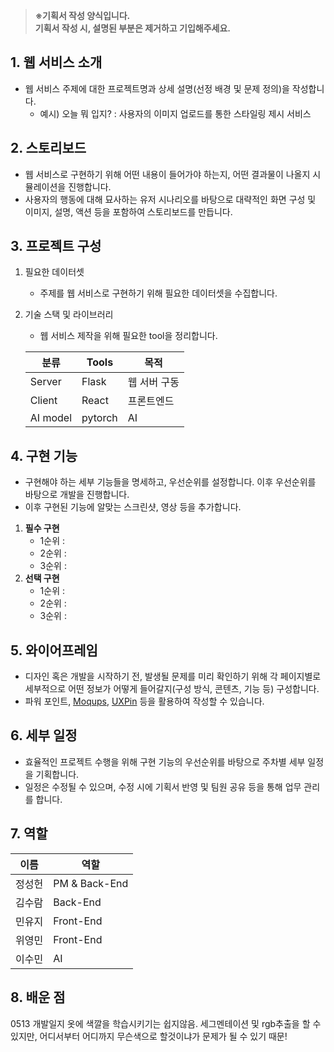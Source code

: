 >**※기획서 작성 양식입니다.**  
**기획서 작성 시, 설명된 부분은 제거하고 기입해주세요.**

## 1. 웹 서비스 소개
- 웹 서비스 주제에 대한 프로젝트명과 상세 설명(선정 배경 및 문제 정의)을 작성합니다.
    - 예시) 오늘 뭐 입지? : 사용자의 이미지 업로드를 통한 스타일링 제시 서비스



## 2. 스토리보드
- 웹 서비스로 구현하기 위해 어떤 내용이 들어가야 하는지, 어떤 결과물이 나올지 시뮬레이션을 진행합니다.
- 사용자의 행동에 대해 묘사하는 유저 시나리오를 바탕으로 대략적인 화면 구성 및 이미지, 설명, 액션 등을 포함하여 스토리보드를 만듭니다.



## 3. 프로젝트 구성
1. 필요한 데이터셋
    - 주제를 웹 서비스로 구현하기 위해 필요한 데이터셋을 수집합니다.
2. 기술 스택 및 라이브러리
    - 웹 서비스 제작을 위해 필요한 tool을 정리합니다.

    | 분류 | Tools | 목적 |
    | ------ | ------ | ------ |
    |  Server | Flask | 웹 서버 구동 |
    |  Client | React | 프론트엔드 |
    |  AI model | pytorch | AI |



## 4. 구현 기능
- 구현해야 하는 세부 기능들을 명세하고, 우선순위를 설정합니다. 이후 우선순위를 바탕으로 개발을 진행합니다.
- 이후 구현된 기능에 알맞는 스크린샷, 영상 등을 추가합니다.
1. **필수 구현**
    - 1순위 :
    - 2순위 :
    - 3순위 :
2. **선택 구현**
    - 1순위 :
    - 2순위 :
    - 3순위 :



## 5. 와이어프레임
- 디자인 혹은 개발을 시작하기 전, 발생될 문제를 미리 확인하기 위해 각 페이지별로 세부적으로 어떤 정보가 어떻게 들어갈지(구성 방식, 콘텐츠, 기능 등) 구성합니다.
- 파워 포인트, [Moqups](https://moqups.com/), [UXPin](https://www.uxpin.com/) 등을 활용하여 작성할 수 있습니다.



## 6. 세부 일정
- 효율적인 프로젝트 수행을 위해 구현 기능의 우선순위를 바탕으로 주차별 세부 일정을 기획합니다.
- 일정은 수정될 수 있으며, 수정 시에 기획서 반영 및 팀원 공유 등을 통해 업무 관리를 합니다.



## 7. 역할

| 이름 | 역할 |
| ------ | ------ |
| 정성헌 | PM & Back-End |
| 김수람  | Back-End |
| 민유지 | Front-End |
| 위영민 | Front-End |
| 이수민 | AI |



## 8. 배운 점
0513 개발일지
    옷에 색깔을 학습시키기는 쉽지않음. 세그멘테이션 및 rgb추출을 할 수 있지만, 어디서부터 어디까지 무슨색으로 할것이냐가 문제가 될 수 있기 때문!